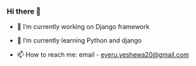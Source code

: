 ### Hi there 👋

- 🔭 I’m currently working on Django framework
- 🌱 I’m currently learning Python and django

- 📫 How to reach me: email - eyeru.yeshewa20@gmail.com
